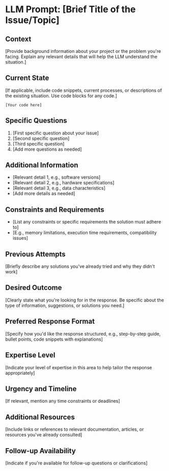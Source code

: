 # LLM Prompt: [Brief Title of the Issue/Topic]

## Context
[Provide background information about your project or the problem you're facing. Explain any relevant details that will help the LLM understand the situation.]

## Current State
[If applicable, include code snippets, current processes, or descriptions of the existing situation. Use code blocks for any code.]

```[language]
[Your code here]
```

## Specific Questions
1. [First specific question about your issue]
2. [Second specific question]
3. [Third specific question]
4. [Add more questions as needed]

## Additional Information
- [Relevant detail 1, e.g., software versions]
- [Relevant detail 2, e.g., hardware specifications]
- [Relevant detail 3, e.g., data characteristics]
- [Add more details as needed]

## Constraints and Requirements
- [List any constraints or specific requirements the solution must adhere to]
- [E.g., memory limitations, execution time requirements, compatibility issues]

## Previous Attempts
[Briefly describe any solutions you've already tried and why they didn't work]

## Desired Outcome
[Clearly state what you're looking for in the response. Be specific about the type of information, suggestions, or solutions you need.]

## Preferred Response Format
[Specify how you'd like the response structured, e.g., step-by-step guide, bullet points, code snippets with explanations]

## Expertise Level
[Indicate your level of expertise in this area to help tailor the response appropriately]

## Urgency and Timeline
[If relevant, mention any time constraints or deadlines]

## Additional Resources
[Include links or references to relevant documentation, articles, or resources you've already consulted]

## Follow-up Availability
[Indicate if you're available for follow-up questions or clarifications]
